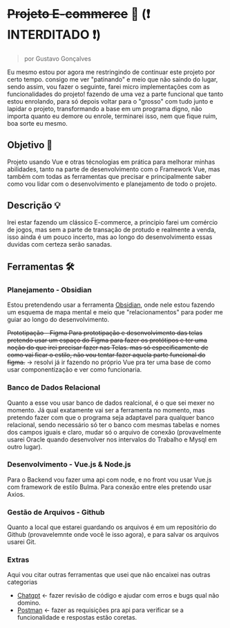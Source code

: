 # ~~Projeto E-commerce~~ 🛒 (❗ INTERDITADO ❗)
> por Gustavo Gonçalves

Eu mesmo estou por agora me restringindo de continuar este projeto por certo tempo. consigo me ver "patinando" e meio que não saindo do lugar, sendo assim, vou fazer o seguinte, farei micro implementações com as funcionalidades do projeto! fazendo de uma vez a parte funcional que tanto estou enrolando, para só depois voltar para o "grosso" com tudo junto e lapidar o projeto, transformando a base em um programa digno, não importa quanto eu demore ou enrole, terminarei isso, nem que fique ruim, boa sorte eu mesmo.

## Objetivo  📌
Projeto usando Vue e otras técnologias em prática para melhorar minhas abilidades, tanto na parte de desenvolvimento com o Framework Vue, mas também com todas as ferramentas que precisar e principalmente saber como vou lidar com o desenvolvimento e planejamento de todo o projeto.

## Descrição 💡
Irei estar fazendo um clássico E-commerce, a principio farei um comércio de jogos, mas sem a parte de transação de protudo e realmente a venda, isso ainda é um pouco incerto, mas ao longo do desenvolvimento essas duvidas com certeza serão sanadas.

## Ferramentas 🛠

### Planejamento - Obsidian
Estou pretendendo usar a ferramenta [Obsidian](https://obsidian.md/), onde nele estou fazendo um esquema de mapa mental e meio que "relacionamentos" para poder me guiar ao longo do desenvolvimento.

~~Prototipação - Figma
Para prototipação e desenvolvimento das telas pretendo usar um espaço do Figma para fazer os protótipos e ter uma noção do que irei precisar fazer nas Telas. mas só especificamente de como vai ficar o estilo, não vou tentar fazer aquela parte funcional do figma.~~ -> resolvi já ir fazendo no próprio Vue pra ter uma base de como usar componentização e ver como funcionaria.

### Banco de Dados Relacional
Quanto a esse vou usar banco de dados realcional, é o que sei mexer no momento. Já qual exatamente vai ser a ferramenta no momento, mas pretendo fazer com que o programa seja adaptavel para qualquer banco relacional, sendo necessário só ter o banco com mesmas tabelas e nomes dos campos iguais e claro, mudar só o arquivo de conexão (provavelmente usarei Oracle quando desenvolver nos intervalos do Trabalho e Mysql em outro lugar).

### Desenvolvimento - Vue.js & Node.js
Para o Backend vou fazer uma api com node, e no front vou usar Vue.js com framework de estilo Bulma. Para conexão entre eles pretendo usar Axios.

### Gestão de Arquivos - Github
Quanto a local que estarei guardando os arquivos é em um repositório do Github (provavelemnte onde você le isso agora), e para salvar os arquivos usarei Git. 

### Extras
Aqui vou citar outras ferramentas que usei que não encaixei nas outras categorias
 - [Chatgpt](https://chatgpt.com/) <- fazer revisão de código e ajudar com erros e bugs qual não domino.
 - [Postman](https://www.postman.com/) <- fazer as requisições pra api para verificar se a funcionalidade e respostas estão coretas.
